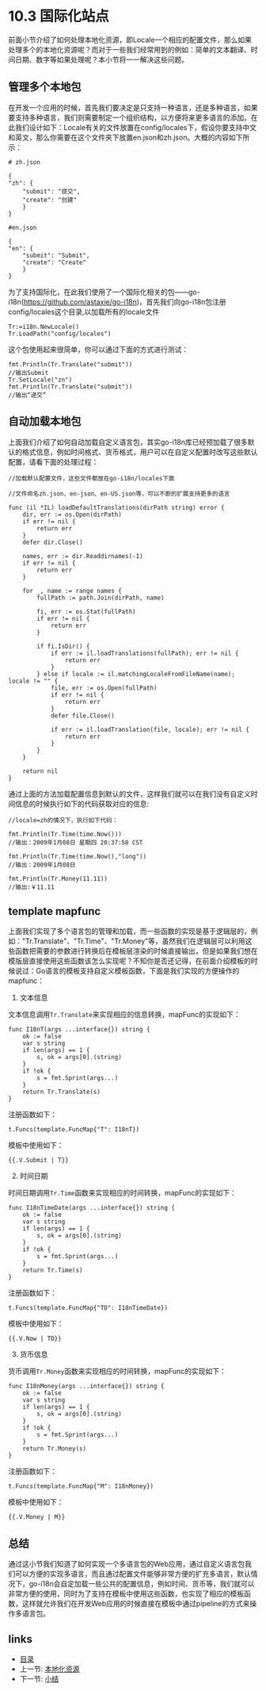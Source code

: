 # 10.3 国际化站点
前面小节介绍了如何处理本地化资源，即Locale一个相应的配置文件，那么如果处理多个的本地化资源呢？而对于一些我们经常用到的例如：简单的文本翻译、时间日期、数字等如果处理呢？本小节将一一解决这些问题。
## 管理多个本地包
在开发一个应用的时候，首先我们要决定是只支持一种语言，还是多种语言，如果要支持多种语言，我们则需要制定一个组织结构，以方便将来更多语言的添加。在此我们设计如下：Locale有关的文件放置在config/locales下，假设你要支持中文和英文，那么你需要在这个文件夹下放置en.json和zh.json。大概的内容如下所示：

	# zh.json

	{
	"zh": {
		"submit": "提交",
		"create": "创建"
		}
	}

	#en.json

	{
	"en": {
		"submit": "Submit",
		"create": "Create"
		}
	}

为了支持国际化，在此我们使用了一个国际化相关的包——go-i18n(https://github.com/astaxie/go-i18n)，首先我们向go-i18n包注册config/locales这个目录,以加载所有的locale文件

	Tr:=i18n.NewLocale()
	Tr.LoadPath("config/locales")

这个包使用起来很简单，你可以通过下面的方式进行测试：

	fmt.Println(Tr.Translate("submit"))
	//输出Submit
	Tr.SetLocale("zn")
	fmt.Println(Tr.Translate("submit"))
	//输出“递交”

## 自动加载本地包
上面我们介绍了如何自动加载自定义语言包，其实go-i18n库已经预加载了很多默认的格式信息，例如时间格式、货币格式，用户可以在自定义配置时改写这些默认配置，请看下面的处理过程：


	//加载默认配置文件，这些文件都放在go-i18n/locales下面

	//文件命名zh.json、en-json、en-US.json等，可以不断的扩展支持更多的语言

	func (il *IL) loadDefaultTranslations(dirPath string) error {
		dir, err := os.Open(dirPath)
		if err != nil {
			return err
		}
		defer dir.Close()

		names, err := dir.Readdirnames(-1)
		if err != nil {
			return err
		}

		for _, name := range names {
			fullPath := path.Join(dirPath, name)

			fi, err := os.Stat(fullPath)
			if err != nil {
				return err
			}

			if fi.IsDir() {
				if err := il.loadTranslations(fullPath); err != nil {
					return err
				}
			} else if locale := il.matchingLocaleFromFileName(name); locale != "" {
				file, err := os.Open(fullPath)
				if err != nil {
					return err
				}
				defer file.Close()

				if err := il.loadTranslation(file, locale); err != nil {
					return err
				}
			}
		}

		return nil
	}

通过上面的方法加载配置信息到默认的文件，这样我们就可以在我们没有自定义时间信息的时候执行如下的代码获取对应的信息:

	//locale=zh的情况下，执行如下代码：

	fmt.Println(Tr.Time(time.Now()))
	//输出：2009年1月08日 星期四 20:37:58 CST

	fmt.Println(Tr.Time(time.Now(),"long"))
	//输出：2009年1月08日

	fmt.Println(Tr.Money(11.11))
	//输出:￥11.11

## template mapfunc
上面我们实现了多个语言包的管理和加载，而一些函数的实现是基于逻辑层的，例如："Tr.Translate"、"Tr.Time"、"Tr.Money"等，虽然我们在逻辑层可以利用这些函数把需要的参数进行转换后在模板层渲染的时候直接输出，但是如果我们想在模版层直接使用这些函数该怎么实现呢？不知你是否还记得，在前面介绍模板的时候说过：Go语言的模板支持自定义模板函数，下面是我们实现的方便操作的mapfunc：

1. 文本信息

文本信息调用`Tr.Translate`来实现相应的信息转换，mapFunc的实现如下：

	func I18nT(args ...interface{}) string {
		ok := false
		var s string
		if len(args) == 1 {
			s, ok = args[0].(string)
		}
		if !ok {
			s = fmt.Sprint(args...)
		}
		return Tr.Translate(s)
	}

注册函数如下：

	t.Funcs(template.FuncMap{"T": I18nT})

模板中使用如下：

	{{.V.Submit | T}}


2. 时间日期

时间日期调用`Tr.Time`函数来实现相应的时间转换，mapFunc的实现如下：

	func I18nTimeDate(args ...interface{}) string {
		ok := false
		var s string
		if len(args) == 1 {
			s, ok = args[0].(string)
		}
		if !ok {
			s = fmt.Sprint(args...)
		}
		return Tr.Time(s)
	}

注册函数如下：

	t.Funcs(template.FuncMap{"TD": I18nTimeDate})

模板中使用如下：

	{{.V.Now | TD}}

3. 货币信息

货币调用`Tr.Money`函数来实现相应的时间转换，mapFunc的实现如下：

	func I18nMoney(args ...interface{}) string {
		ok := false
		var s string
		if len(args) == 1 {
			s, ok = args[0].(string)
		}
		if !ok {
			s = fmt.Sprint(args...)
		}
		return Tr.Money(s)
	}

注册函数如下：

	t.Funcs(template.FuncMap{"M": I18nMoney})

模板中使用如下：

	{{.V.Money | M}}

## 总结
通过这小节我们知道了如何实现一个多语言包的Web应用，通过自定义语言包我们可以方便的实现多语言，而且通过配置文件能够非常方便的扩充多语言，默认情况下，go-i18n会自定加载一些公共的配置信息，例如时间、货币等，我们就可以非常方便的使用，同时为了支持在模板中使用这些函数，也实现了相应的模板函数，这样就允许我们在开发Web应用的时候直接在模板中通过pipeline的方式来操作多语言包。

## links
  * [目录](<preface.md>)
  * 上一节: [本地化资源](<10.2.md>)
  * 下一节: [小结](<10.4.md>)
